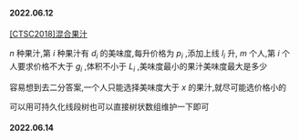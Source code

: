 #### 2022.06.12

[[CTSC2018]混合果汁](https://www.luogu.com.cn/problem/P4602)

$n$ 种果汁,第 $i$ 种果汁有 $d_i$ 的美味度,每升价格为 $p_i$ ,添加上线 $l_i$ 升, $m$ 个人,第 $i$ 个人要求价格不大于 $g_i$ ,体积不小于 $L_i$ ,美味度最小的果汁美味度最大是多少

容易想到去二分答案,一个人只能选择美味度大于 $x$ 的果汁,就尽可能选价格小的

可以用可持久化线段树也可以直接树状数组维护一下即可

#### 2022.06.14

